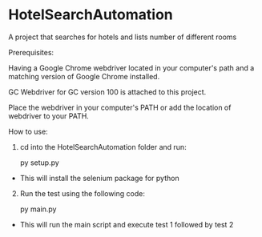 # HotelSearchAutomation

A project that searches for hotels and lists number of different rooms


Prerequisites:

Having a Google Chrome webdriver located in your computer's path and a matching version of Google Chrome installed. 

GC Webdriver for GC version 100 is attached to this project. 

Place the webdriver in your computer's PATH or add the location of webdriver to your PATH.


How to use:
1. cd into the HotelSearchAutomation folder and run:

	py setup.py

- This will install the selenium package for python

2. Run the test using the following code:

	py main.py

- This will run the main script and execute test 1 followed by test 2



